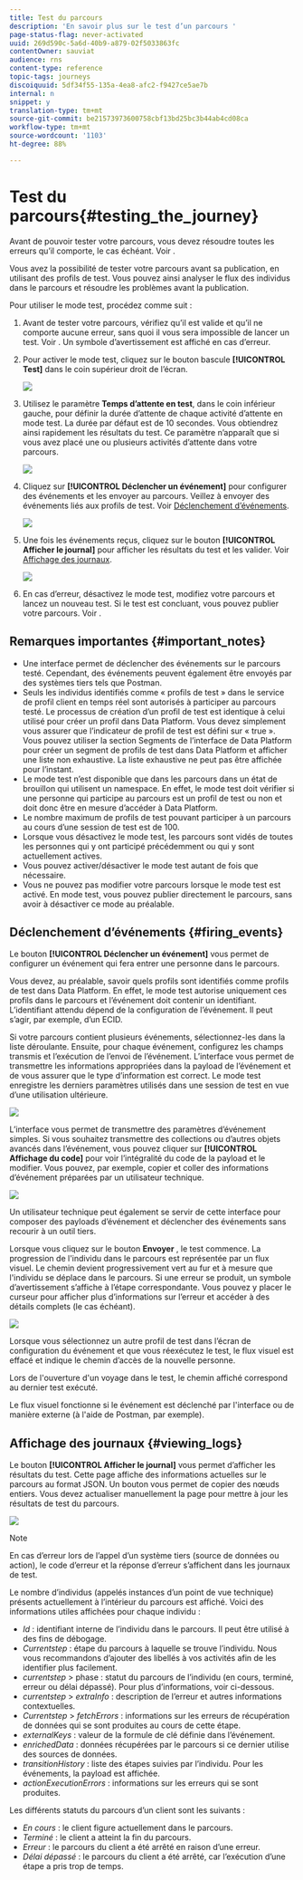 ```yaml
---
title: Test du parcours
description: 'En savoir plus sur le test d’un parcours '
page-status-flag: never-activated
uuid: 269d590c-5a6d-40b9-a879-02f5033863fc
contentOwner: sauviat
audience: rns
content-type: reference
topic-tags: journeys
discoiquuid: 5df34f55-135a-4ea8-afc2-f9427ce5ae7b
internal: n
snippet: y
translation-type: tm+mt
source-git-commit: be21573973600758cbf13bd25bc3b44ab4cd08ca
workflow-type: tm+mt
source-wordcount: '1103'
ht-degree: 88%

---
```



# Test du parcours{#testing_the_journey}

Avant de pouvoir tester votre parcours, vous devez résoudre toutes les erreurs qu’il comporte, le cas échéant. Voir [](../about/troubleshooting.md#section_h3q_kqk_fhb).

Vous avez la possibilité de tester votre parcours avant sa publication, en utilisant des profils de test. Vous pouvez ainsi analyser le flux des individus dans le parcours et résoudre les problèmes avant la publication.

Pour utiliser le mode test, procédez comme suit :

1. Avant de tester votre parcours, vérifiez qu’il est valide et qu’il ne comporte aucune erreur, sans quoi il vous sera impossible de lancer un test. Voir [](../about/troubleshooting.md#section_h3q_kqk_fhb). Un symbole d’avertissement est affiché en cas d’erreur.

1. Pour activer le mode test, cliquez sur le bouton bascule **[!UICONTROL Test]** dans le coin supérieur droit de l’écran.

   ![](../assets/journeytest1.png)

1. Utilisez le paramètre **Temps d’attente en test**, dans le coin inférieur gauche, pour définir la durée d’attente de chaque activité d’attente en mode test. La durée par défaut est de 10 secondes. Vous obtiendrez ainsi rapidement les résultats du test. Ce paramètre n’apparaît que si vous avez placé une ou plusieurs activités d’attente dans votre parcours.

   ![](../assets/journeytest_wait.png)

1. Cliquez sur **[!UICONTROL Déclencher un événement]** pour configurer des événements et les envoyer au parcours. Veillez à envoyer des événements liés aux profils de test. Voir [Déclenchement d’événements](#firing_events).

   ![](../assets/journeyuctest1.png)

1. Une fois les événements reçus, cliquez sur le bouton **[!UICONTROL Afficher le journal]** pour afficher les résultats du test et les valider. Voir [Affichage des journaux](#viewing_logs).

   ![](../assets/journeyuctest2.png)

1. En cas d’erreur, désactivez le mode test, modifiez votre parcours et lancez un nouveau test. Si le test est concluant, vous pouvez publier votre parcours. Voir [](../building-journeys/publishing-the-journey.md).

## Remarques importantes      {#important_notes}

* Une interface permet de déclencher des événements sur le parcours testé. Cependant, des événements peuvent également être envoyés par des systèmes tiers tels que Postman.
* Seuls les individus identifiés comme « profils de test » dans le service de profil client en temps réel sont autorisés à participer au parcours testé. Le processus de création d’un profil de test est identique à celui utilisé pour créer un profil dans Data Platform. Vous devez simplement vous assurer que l’indicateur de profil de test est défini sur « true ». Vous pouvez utiliser la section Segments de l’interface de Data Platform pour créer un segment de profils de test dans Data Platform et afficher une liste non exhaustive. La liste exhaustive ne peut pas être affichée pour l’instant.
* Le mode test n’est disponible que dans les parcours dans un état de brouillon qui utilisent un namespace. En effet, le mode test doit vérifier si une personne qui participe au parcours est un profil de test ou non et doit donc être en mesure d’accéder à Data Platform.
* Le nombre maximum de profils de test pouvant participer à un parcours au cours d’une session de test est de 100.
* Lorsque vous désactivez le mode test, les parcours sont vidés de toutes les personnes qui y ont participé précédemment ou qui y sont actuellement actives.
* Vous pouvez activer/désactiver le mode test autant de fois que nécessaire.
* Vous ne pouvez pas modifier votre parcours lorsque le mode test est activé. En mode test, vous pouvez publier directement le parcours, sans avoir à désactiver ce mode au préalable.

## Déclenchement d’événements {#firing_events}

Le bouton **[!UICONTROL Déclencher un événement]** vous permet de configurer un événement qui fera entrer une personne dans le parcours.

Vous devez, au préalable, savoir quels profils sont identifiés comme profils de test dans Data Platform. En effet, le mode test autorise uniquement ces profils dans le parcours et l’événement doit contenir un identifiant. L’identifiant attendu dépend de la configuration de l’événement. Il peut s’agir, par exemple, d’un ECID.

Si votre parcours contient plusieurs événements, sélectionnez-les dans la liste déroulante. Ensuite, pour chaque événement, configurez les champs transmis et l’exécution de l’envoi de l’événement. L’interface vous permet de transmettre les informations appropriées dans la payload de l’événement et de vous assurer que le type d’information est correct. Le mode test enregistre les derniers paramètres utilisés dans une session de test en vue d’une utilisation ultérieure.

![](../assets/journeytest4.png)

L’interface vous permet de transmettre des paramètres d’événement simples. Si vous souhaitez transmettre des collections ou d’autres objets avancés dans l’événement, vous pouvez cliquer sur **[!UICONTROL Affichage du code]** pour voir l’intégralité du code de la payload et le modifier. Vous pouvez, par exemple, copier et coller des informations d’événement préparées par un utilisateur technique.

![](../assets/journeytest5.png)

Un utilisateur technique peut également se servir de cette interface pour composer des payloads d’événement et déclencher des événements sans recourir à un outil tiers.

Lorsque vous cliquez sur le bouton **Envoyer** , le test commence. La progression de l&#39;individu dans le parcours est représentée par un flux visuel. Le chemin devient progressivement vert au fur et à mesure que l&#39;individu se déplace dans le parcours. Si une erreur se produit, un symbole d’avertissement s’affiche à l’étape correspondante. Vous pouvez y placer le curseur pour afficher plus d’informations sur l’erreur et accéder à des détails complets (le cas échéant).

![](../assets/journeytest6.png)

Lorsque vous sélectionnez un autre profil de test dans l’écran de configuration du événement et que vous réexécutez le test, le flux visuel est effacé et indique le chemin d’accès de la nouvelle personne.

Lors de l&#39;ouverture d&#39;un voyage dans le test, le chemin affiché correspond au dernier test exécuté.

Le flux visuel fonctionne si le événement est déclenché par l&#39;interface ou de manière externe (à l&#39;aide de Postman, par exemple).

## Affichage des journaux {#viewing_logs}

Le bouton **[!UICONTROL Afficher le journal]** vous permet d’afficher les résultats du test. Cette page affiche des informations actuelles sur le parcours au format JSON. Un bouton vous permet de copier des nœuds entiers. Vous devez actualiser manuellement la page pour mettre à jour les résultats de test du parcours.

![](../assets/journeytest3.png)

>[!NOTE]
>
>En cas d’erreur lors de l’appel d’un système tiers (source de données ou action), le code d’erreur et la réponse d’erreur s’affichent dans les journaux de test.

Le nombre d’individus (appelés instances d’un point de vue technique) présents actuellement à l’intérieur du parcours est affiché. Voici des informations utiles affichées pour chaque individu :

* _Id_ : identifiant interne de l’individu dans le parcours. Il peut être utilisé à des fins de débogage.
* _Currentstep_ : étape du parcours à laquelle se trouve l’individu. Nous vous recommandons d’ajouter des libellés à vos activités afin de les identifier plus facilement.
* _currentstep_ > phase : statut du parcours de l’individu (en cours, terminé, erreur ou délai dépassé). Pour plus d’informations, voir ci-dessous.
* _currentstep_ > _extraInfo_ : description de l’erreur et autres informations contextuelles.
* _Currentstep_ > _fetchErrors_ : informations sur les erreurs de récupération de données qui se sont produites au cours de cette étape.
* _externalKeys_ : valeur de la formule de clé définie dans l’événement.
* _enrichedData_ : données récupérées par le parcours si ce dernier utilise des sources de données.
* _transitionHistory_ : liste des étapes suivies par l’individu. Pour les événements, la payload est affichée.
* _actionExecutionErrors_ : informations sur les erreurs qui se sont produites.

Les différents statuts du parcours d’un client sont les suivants :

* _En cours_ : le client figure actuellement dans le parcours.
* _Terminé_ : le client a atteint la fin du parcours.
* _Erreur_ : le parcours du client a été arrêté en raison d’une erreur.
* _Délai dépassé_ : le parcours du client a été arrêté, car l’exécution d’une étape a pris trop de temps.
